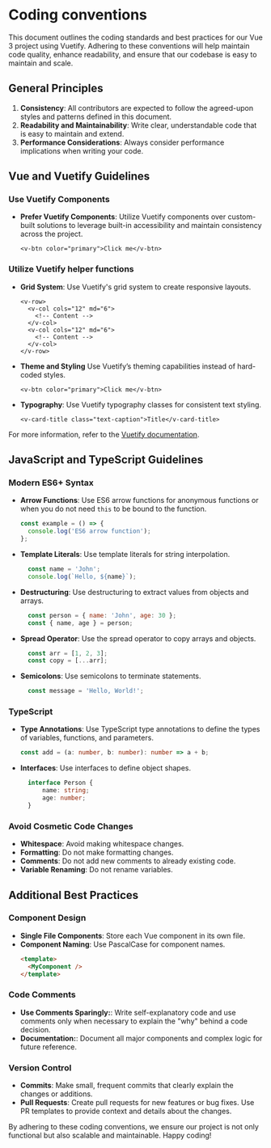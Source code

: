 # Coding conventions

This document outlines the coding standards and best practices for our Vue 3 project using Vuetify. Adhering to these conventions will help maintain code quality, enhance readability, and ensure that our codebase is easy to maintain and scale.

## General Principles

1. **Consistency**: All contributors are expected to follow the agreed-upon styles and patterns defined in this document.
2. **Readability and Maintainability**: Write clear, understandable code that is easy to maintain and extend.
3. **Performance Considerations**: Always consider performance implications when writing your code.

## Vue and Vuetify Guidelines

### Use Vuetify Components

- **Prefer Vuetify Components**: Utilize Vuetify components over custom-built solutions to leverage built-in accessibility and maintain consistency across the project.
  ```vue
  <v-btn color="primary">Click me</v-btn>
  ```

### Utilize Vuetify helper functions

- **Grid System**: Use Vuetify's grid system to create responsive layouts.
  ```vue
  <v-row>
    <v-col cols="12" md="6">
      <!-- Content -->
    </v-col>
    <v-col cols="12" md="6">
      <!-- Content -->
    </v-col>
  </v-row>
  ```

- **Theme and Styling** Use Vuetify’s theming capabilities instead of hard-coded styles.
  ```vue
  <v-btn color="primary">Click me</v-btn>
  ```

- **Typography**: Use Vuetify typography classes for consistent text styling.
  ```vue
  <v-card-title class="text-caption">Title</v-card-title>
  ```

For more information, refer to the [Vuetify documentation](https://vuetifyjs.com/).

## JavaScript and TypeScript Guidelines

### Modern ES6+ Syntax

- **Arrow Functions**: Use ES6 arrow functions for anonymous functions or when you do not need `this` to be bound to the function.
  ```javascript
  const example = () => {
    console.log('ES6 arrow function');
  };
  ```

- **Template Literals**: Use template literals for string interpolation.
  ```javascript
    const name = 'John';
    console.log(`Hello, ${name}`);
  ```

- **Destructuring**: Use destructuring to extract values from objects and arrays.
  ```javascript
    const person = { name: 'John', age: 30 };
    const { name, age } = person;
  ```

- **Spread Operator**: Use the spread operator to copy arrays and objects.
  ```javascript
    const arr = [1, 2, 3];
    const copy = [...arr];
  ```

- **Semicolons**: Use semicolons to terminate statements.
  ```javascript
    const message = 'Hello, World!';
  ```

### TypeScript

- **Type Annotations**: Use TypeScript type annotations to define the types of variables, functions, and parameters.
  ```typescript
  const add = (a: number, b: number): number => a + b;
  ```

- **Interfaces**: Use interfaces to define object shapes.
  ```typescript
    interface Person {
        name: string;
        age: number;
    }
  ```

### Avoid Cosmetic Code Changes

- **Whitespace**: Avoid making whitespace changes.
- **Formatting**: Do not make formatting changes.
- **Comments**: Do not add new comments to already existing code.
- **Variable Renaming**: Do not rename variables.

## Additional Best Practices

### Component Design

- **Single File Components**: Store each Vue component in its own file.
- **Component Naming**: Use PascalCase for component names.
  ```html
  <template>
    <MyComponent />
  </template>
  ```

### Code Comments

- **Use Comments Sparingly:**: Write self-explanatory code and use comments only when necessary to explain the "why" behind a code decision.
- **Documentation:**: Document all major components and complex logic for future reference.

### Version Control

- **Commits**: Make small, frequent commits that clearly explain the changes or additions.
- **Pull Requests**: Create pull requests for new features or bug fixes. Use PR templates to provide context and details about the changes.


By adhering to these coding conventions, we ensure our project is not only functional but also scalable and maintainable. Happy coding!
